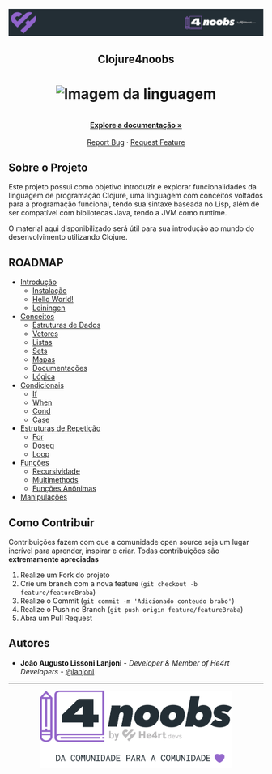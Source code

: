 <!-- Logo 4noobs -->

<p align="center">
  <a href="https://github.com/he4rt/4noobs" target="_blank">
    <img src="./.github/header_4noobs.svg">
  </a>
</p>

<!-- Title -->

<p align="center">
  <h2 align="center">Clojure4noobs</h2>

  <h1 align="center"><img src="https://cdn.jsdelivr.net/gh/devicons/devicon/icons/clojure/clojure-original.svg" alt="Imagem da linguagem" width="120"></h1>

  <p align="center">
    <br />
    <a href="https://clojure.org/guides/getting_started"><strong>Explore a documentação »</strong></a>
    <br />
    <br />
    <a href="https://github.com/lanjoni/clojure4noobs/issues">Report Bug</a>
    ·
    <a href="https://github.com/lanjoni/clojure4noobs/issues">Request Feature</a>
  </p>
</p>
    
 <!-- ABOUT THE PROJECT -->

## Sobre o Projeto
Este projeto possui como objetivo introduzir e explorar funcionalidades da linguagem de programação Clojure, uma linguagem com conceitos voltados para a programação funcional, tendo sua sintaxe baseada no Lisp, além de ser compatível com bibliotecas Java, tendo a JVM como runtime.

O material aqui disponibilizado será útil para sua introdução ao mundo do desenvolvimento utilizando Clojure.

<!-- ROADMAP OF PROJECT -->

## ROADMAP

- [Introdução](https://github.com/lanjoni/clojure4noobs/tree/main/content/intro)
  - [Instalação](https://github.com/lanjoni/clojure4noobs/tree/main/content/intro/instalacao.md)
  - [Hello World!](https://github.com/lanjoni/clojure4noobs/tree/main/content/intro/helloworld.md)
  - [Leiningen](https://github.com/lanjoni/clojure4noobs/tree/main/content/intro/leiningen.md)
- [Conceitos](https://github.com/lanjoni/clojure4noobs/tree/main/content/conceitos)
  - [Estruturas de Dados](https://github.com/lanjoni/clojure4noobs/tree/main/content/conceitos/estruturas.md)
  - [Vetores](https://github.com/lanjoni/clojure4noobs/tree/main/content/conceitos/vetores.md)
  - [Listas](https://github.com/lanjoni/clojure4noobs/tree/main/content/conceitos/listas.md)
  - [Sets](https://github.com/lanjoni/clojure4noobs/tree/main/content/conceitos/sets.md)
  - [Mapas](https://github.com/lanjoni/clojure4noobs/tree/main/content/conceitos/mapas.md)
  - [Documentações](https://github.com/lanjoni/clojure4noobs/tree/main/content/conceitos/documentacoes.md)
  - [Lógica](https://github.com/lanjoni/clojure4noobs/tree/main/content/conceitos/logica.md)
- [Condicionais](https://github.com/lanjoni/clojure4noobs/tree/main/content/condicionais)
  - [If](https://github.com/lanjoni/clojure4noobs/tree/main/content/condicionais/if.md)
  - [When](https://github.com/lanjoni/clojure4noobs/tree/main/content/condicionais/when.md)
  - [Cond](https://github.com/lanjoni/clojure4noobs/tree/main/content/condicionais/cond.md)
  - [Case](https://github.com/lanjoni/clojure4noobs/tree/main/content/condicionais/case.md)
- [Estruturas de Repetição](https://github.com/lanjoni/clojure4noobs/tree/main/content/repeticao)
  - [For](https://github.com/lanjoni/clojure4noobs/tree/main/content/repeticao/for.md)
  - [Doseq](https://github.com/lanjoni/clojure4noobs/tree/main/content/repeticao/doseq.md)
  - [Loop](https://github.com/lanjoni/clojure4noobs/tree/main/content/repeticao/loop.md)
- [Funções](https://github.com/lanjoni/clojure4noobs/tree/main/content/funcoes)
  - [Recursividade](https://github.com/lanjoni/clojure4noobs/tree/main/content/funcoes/recursividade.md)
  - [Multimethods](https://github.com/lanjoni/clojure4noobs/tree/main/content/funcoes/multimethods.md)
  - [Funções Anônimas](https://github.com/lanjoni/clojure4noobs/tree/main/content/funcoes/funcoes_anonimas.md)
- [Manipulações](https://github.com/lanjoni/clojure4noobs/tree/main/content/manipulacoes)
 
<!-- CONTRIBUTING -->

## Como Contribuir

Contribuições fazem com que a comunidade open source seja um lugar incrível para aprender, inspirar e criar. Todas contribuições
são **extremamente apreciadas**

1. Realize um Fork do projeto
2. Crie um branch com a nova feature (`git checkout -b feature/featureBraba`)
3. Realize o Commit (`git commit -m 'Adicionado conteudo brabo'`)
4. Realize o Push no Branch (`git push origin feature/featureBraba`)
5. Abra um Pull Request

## Autores

- **João Augusto Lissoni Lanjoni** - _Developer & Member of He4rt Developers_ - [@lanjoni](https://twitter.com/gutolanjoni)

---

<p align="center">
  <a href="https://github.com/he4rt/4noobs" target="_blank">
    <img src="./.github/footer_4noobs.svg" width="380">
  </a>
</p>

